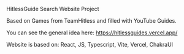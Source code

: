 HitlessGuide Search Website Project

Based on Games from TeamHitless and filled with YouTube Guides.

You can see the general idea here: https://hitlessguides.vercel.app/

Website is based on:
React, JS, Typescript, Vite, Vercel, ChakraUI
